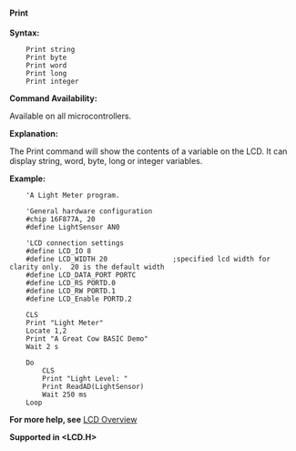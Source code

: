 <div class="section">

<div class="titlepage">

<div>

<div>

#### <span id="print"></span>Print

</div>

</div>

</div>

<span class="strong">**Syntax:**</span>

``` screen
    Print string
    Print byte
    Print word
    Print long
    Print integer
```

<span class="strong">**Command Availability:**</span>

Available on all microcontrollers.

<span class="strong">**Explanation:**</span>

The Print command will show the contents of a variable on the LCD. It
can display string, word, byte, long or integer variables.

<span class="strong">**Example:**</span>

``` screen
    'A Light Meter program.

    'General hardware configuration
    #chip 16F877A, 20
    #define LightSensor AN0

    'LCD connection settings
    #define LCD_IO 8
    #define LCD_WIDTH 20                ;specified lcd width for clarity only.  20 is the default width
    #define LCD_DATA_PORT PORTC
    #define LCD_RS PORTD.0
    #define LCD_RW PORTD.1
    #define LCD_Enable PORTD.2

    CLS
    Print "Light Meter"
    Locate 1,2
    Print "A Great Cow BASIC Demo"
    Wait 2 s

    Do
        CLS
        Print "Light Level: "
        Print ReadAD(LightSensor)
        Wait 250 ms
    Loop
```

<span class="strong">**For more help, see**</span>
<a href="lcd_overview" class="link" title="LCD Overview">LCD Overview</a>

<span class="strong">**Supported in &lt;LCD.H&gt;**</span>

</div>
